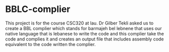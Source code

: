 # BBLC-complier
This project is for the course CSC320 at lau. Dr Gilber Tekli asked us to create a  BBL complier which stands for barmajeh bel lebnene that uses our native language that is lebanese to write the code and this complier take the code and complies it and creates an output file that includes assembly code equivalent to the code written the complier.
